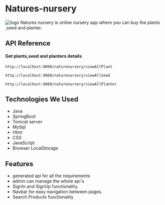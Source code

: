 # Natures-nursery
![logo](https://user-images.githubusercontent.com/101376689/202169471-838ebf9d-06e3-4cb7-a354-a1077f0970e1.png)
Natures nursery is online nursery app where you can buy the plants ,seed and planter.

## API Reference

#### Get plants,seed and planters details

```
http://localhost:8060/naturenursery/viewAllPlant
```
```
http://localhost:8060/naturenursery/viewAllSeed
```
```
http://localhost:8060/naturenursery/viewAllPlanter
```

## Technologies We Used
- Java
- SpringBoot
- Tomcat server
- MySql
- Html
- CSS
- JavaScript
- Browser LocalStorage

## Features
- generated api for all the requirements
- admin can manage the whole api's
- SignIn and SignUp functionality.
- Navbar for easy navigation between pages.
- Search Products functionality
